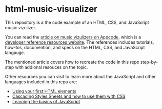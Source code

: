 # html-music-visualizer
This repository is a the code example of an HTML, CSS, and JavaScript music vizulizer. 

You can read the [article on music vizulizers on Appcode](https://appcode.app/how-to-create-an-html-music-visualizer-with-examples/), which is a [developer reference resources website](https://appcode.app/). The references includes tutorials, how-tos, documention, and specs on the HTML, CSS, and JavaScript langauge. 

The mentioned article covers how to recreate the code in this repo step-by-step with addional resouces on the topic. 

Other resources you can visit to learn more about the JavaScript and other languages included in this repo are:

- [Using your first HTML elements](https://appcode.app/how-to-create-your-first-html-elements-with-examples/)
- [Cascading Styles Sheets and how to use them with CSS](https://appcode.app/how-to-use-css-cascading-style-sheets-to-style-html/)
- [Learning the basics of JavaScript](https://appcode.app/javascript-fundamentals-a-dinosaurs-cheat-sheet/)


